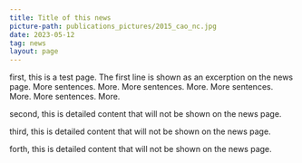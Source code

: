 ```yaml
---
title: Title of this news
picture-path: publications_pictures/2015_cao_nc.jpg
date: 2023-05-12
tag: news
layout: page
---
```


first, this is a test page. The first line is shown as an excerption on the news page. More sentences. More. More sentences. More. More sentences. More. More sentences. More.

second, this is detailed content that will not be shown on the news page.

third, this is detailed content that will not be shown on the news page.

forth, this is detailed content that will not be shown on the news page.



